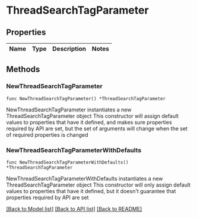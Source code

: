 # ThreadSearchTagParameter

## Properties

Name | Type | Description | Notes
------------ | ------------- | ------------- | -------------

## Methods

### NewThreadSearchTagParameter

`func NewThreadSearchTagParameter() *ThreadSearchTagParameter`

NewThreadSearchTagParameter instantiates a new ThreadSearchTagParameter object
This constructor will assign default values to properties that have it defined,
and makes sure properties required by API are set, but the set of arguments
will change when the set of required properties is changed

### NewThreadSearchTagParameterWithDefaults

`func NewThreadSearchTagParameterWithDefaults() *ThreadSearchTagParameter`

NewThreadSearchTagParameterWithDefaults instantiates a new ThreadSearchTagParameter object
This constructor will only assign default values to properties that have it defined,
but it doesn't guarantee that properties required by API are set


[[Back to Model list]](../README.md#documentation-for-models) [[Back to API list]](../README.md#documentation-for-api-endpoints) [[Back to README]](../README.md)


